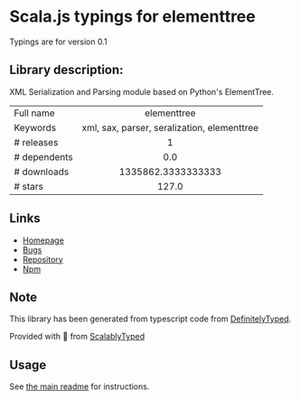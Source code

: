 
# Scala.js typings for elementtree

Typings are for version 0.1

## Library description:
XML Serialization and Parsing module based on Python's ElementTree.

|                    |                 |
| ------------------ | :-------------: |
| Full name          | elementtree |
| Keywords           | xml, sax, parser, seralization, elementtree |
| # releases         | 1 |
| # dependents       | 0.0 |
| # downloads        | 1335862.3333333333 |
| # stars            | 127.0 |

## Links
- [Homepage](https://github.com/racker/node-elementtree)
- [Bugs](https://github.com/racker/node-elementtree/issues)
- [Repository](https://github.com/racker/node-elementtree)
- [Npm](https://www.npmjs.com/package/elementtree)
    


## Note
This library has been generated from typescript code from [DefinitelyTyped](https://definitelytyped.org).

Provided with :purple_heart: from [ScalablyTyped](https://github.com/oyvindberg/ScalablyTyped)

## Usage
See [the main readme](../../readme.md) for instructions.


